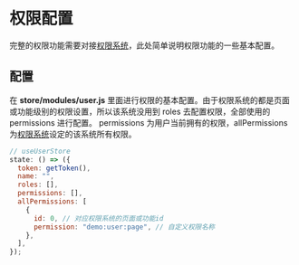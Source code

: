 # 权限配置

完整的权限功能需要对接[权限系统](https://auth.mundossp.com/)，此处简单说明权限功能的一些基本配置。

## 配置

在 **store/modules/user.js** 里面进行权限的基本配置。由于权限系统的都是页面或功能级别的权限设置，所以该系统没用到 roles 去配置权限，全部使用的 permissions 进行配置。 permissions 为用户当前拥有的权限，allPermissions 为[权限系统](https://auth.mundossp.com/)设定的该系统所有权限。

```javascript
// useUserStore
state: () => ({
  token: getToken(),
  name: "",
  roles: [],
  permissions: [],
  allPermissions: [
    {
      id: 0, // 对应权限系统的页面或功能id
      permission: "demo:user:page", // 自定义权限名称
    },
  ],
});
```
